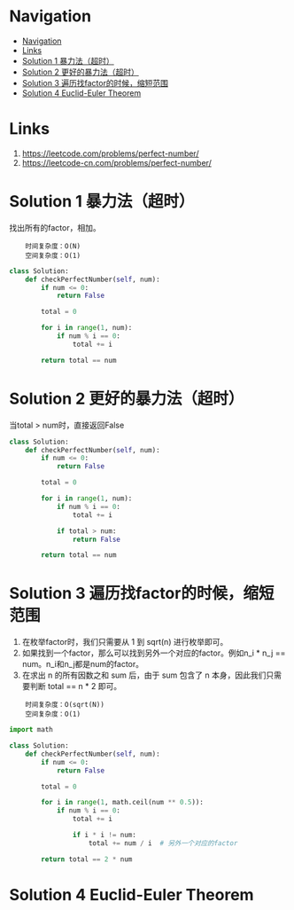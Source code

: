 # Navigation
- [Navigation](#navigation)
- [Links](#links)
- [Solution 1 暴力法（超时）](#solution-1-%e6%9a%b4%e5%8a%9b%e6%b3%95%e8%b6%85%e6%97%b6)
- [Solution 2 更好的暴力法（超时）](#solution-2-%e6%9b%b4%e5%a5%bd%e7%9a%84%e6%9a%b4%e5%8a%9b%e6%b3%95%e8%b6%85%e6%97%b6)
- [Solution 3 遍历找factor的时候，缩短范围](#solution-3-%e9%81%8d%e5%8e%86%e6%89%befactor%e7%9a%84%e6%97%b6%e5%80%99%e7%bc%a9%e7%9f%ad%e8%8c%83%e5%9b%b4)
- [Solution 4 Euclid-Euler Theorem](#solution-4-euclid-euler-theorem)

# Links
1. https://leetcode.com/problems/perfect-number/
2. https://leetcode-cn.com/problems/perfect-number/


# Solution 1 暴力法（超时）
找出所有的factor，相加。
```
    时间复杂度：O(N)
    空间复杂度：O(1)
```
```python
class Solution:
    def checkPerfectNumber(self, num):
        if num <= 0:
            return False

        total = 0

        for i in range(1, num):
            if num % i == 0:
                total += i

        return total == num
```

# Solution 2 更好的暴力法（超时）
当total > num时，直接返回False
```python
class Solution:
    def checkPerfectNumber(self, num):
        if num <= 0:
            return False

        total = 0

        for i in range(1, num):
            if num % i == 0:
                total += i

            if total > num:
                return False

        return total == num

```

# Solution 3 遍历找factor的时候，缩短范围
1. 在枚举factor时，我们只需要从 1 到 sqrt(n) 进行枚举即可。
2. 如果找到一个factor，那么可以找到另外一个对应的factor。例如n_i * n_j == num。n_i和n_j都是num的factor。
3. 在求出 n 的所有因数之和 sum 后，由于 sum 包含了 n 本身，因此我们只需要判断 total == n * 2 即可。

```
    时间复杂度：O(sqrt(N))
    空间复杂度：O(1)
```
```python
import math

class Solution:
    def checkPerfectNumber(self, num):
        if num <= 0:
            return False

        total = 0

        for i in range(1, math.ceil(num ** 0.5)):
            if num % i == 0:
                total += i

                if i * i != num:
                    total += num / i  # 另外一个对应的factor

        return total == 2 * num
```

# Solution 4 Euclid-Euler Theorem